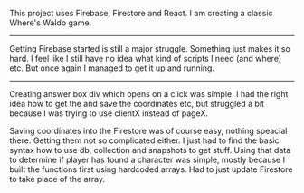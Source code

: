 This project uses Firebase, Firestore and React. I am creating a classic Where's Waldo game.

---

Getting Firebase started is still a major struggle. Something just makes it so hard. I feel like I still have no idea what kind of scripts I need
(and where) etc. But once again I managed to get it up and running.

---

Creating answer box div which opens on a click was simple. I had the right idea how to get the and save the coordinates etc, but struggled a bit because I was trying to use clientX instead of pageX.

Saving coordinates into the Firestore was of course easy, nothing speacial there. Getting them not so complicated either. I just had to find the basic syntax how to use
db, collection and snapshots to get stuff. Using that data to determine if player has found a character was simple, mostly because I built the functions first using
hardcoded arrays. Had to just update Firestore to take place of the array.
